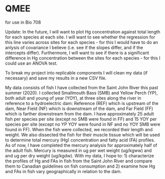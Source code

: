 # QMEE
for use in Bio 708

Update: In the future, I will want to plot Hg concentration against total length for each species at each site. I will want to see whether the regression for this line varies across sites for each species - for this I would have to do an anlysis of covariance I believe (i.e. see if the slopes differ, and if the intercepts differ). Furthermore, I will want to see if there is a significant difference in Hg concentration between the sites for each species - for this I could use an ANOVA test. 

To break my project into replicable components I will clean my data (if necessary) and save my results in a new CSV file. 

My data consists of fish I have collected from the Saint John River this past summer (2020). I collected Smallmouth Bass (SMB) and Yellow Perch (YP), both adult and young of year (YOY), at three sites along the river in reference to a hydroelectric dam: Reference (REF) which is upstream of the dam, Near Field (NF) which is downstream of the dam, and Far Field (FF) which is farther downstream from the dam. I have approximately 25 adult fish per species per site (except no SMB were found in FF) and 15 YOY per species per site (except no YP YOY were found in NF and no YOY SMB were found in FF). When the fish were collected, we recorded their length and weight. We also dissected the fish for their muscle tissue which will be used to determine total mercury (Hg) concentration and fatty acid (FA) profiles. As of now, I have completed the mercury analysis for approximately half of the adult fish. Mercury is measured in ug per wet weight (ug/kgww) and and ug per dry weight (ug/kgdw). With my data, I hope to: 1) characterize the profiles of Hg and FAs in fish from the Saint John River and compare them to Canadian guidelines on fish consumption and 2) examine how Hg and FAs in fish vary geographically in relation to the dam.  